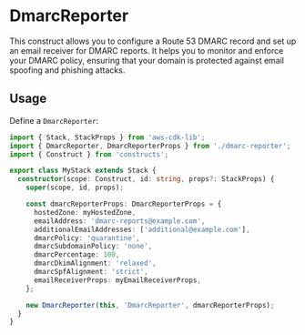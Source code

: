 # DmarcReporter

This construct allows you to configure a Route 53 DMARC record and set up an email receiver for DMARC reports. It helps you to monitor and enforce your DMARC policy, ensuring that your domain is protected against email spoofing and phishing attacks.

## Usage

Define a `DmarcReporter`:

```ts
import { Stack, StackProps } from 'aws-cdk-lib';
import { DmarcReporter, DmarcReporterProps } from './dmarc-reporter';
import { Construct } from 'constructs';

export class MyStack extends Stack {
  constructor(scope: Construct, id: string, props?: StackProps) {
    super(scope, id, props);

    const dmarcReporterProps: DmarcReporterProps = {
      hostedZone: myHostedZone,
      emailAddress: 'dmarc-reports@example.com',
      additionalEmailAddresses: ['additional@example.com'],
      dmarcPolicy: 'quarantine',
      dmarcSubdomainPolicy: 'none',
      dmarcPercentage: 100,
      dmarcDkimAlignment: 'relaxed',
      dmarcSpfAlignment: 'strict',
      emailReceiverProps: myEmailReceiverProps,
    };

    new DmarcReporter(this, 'DmarcReporter', dmarcReporterProps);
  }
}
```
